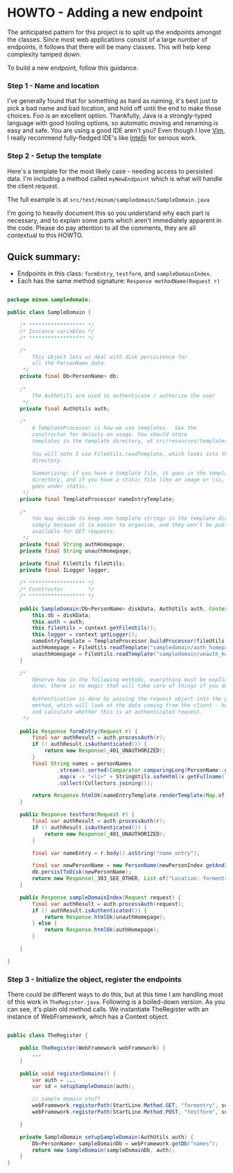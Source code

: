 HOWTO - Adding a new endpoint
=============================

The anticipated pattern for this project is to split up the endpoints amongst the
classes.  Since most web applications consist of a large number of endpoints, it
follows that there will be many classes.  This will help keep complexity tamped
down.

To build a new endpoint, follow this guidance.

### Step 1 - Name and location

I've generally found that for something as hard as naming, it's best just to 
pick a bad name and bad location, and hold off until the end to make those 
choices.  Foo is an excellent option.  Thankfully, Java is a 
strongly-typed language with good tooling options, so automatic moving and renaming is 
easy and safe.  You are using a good IDE aren't you? Even though I love 
[Vim](https://www.vim.org/), I really recommend fully-fledged IDE's like [Intellij](https://www.jetbrains.com/idea/) for 
serious work. 

### Step 2 - Setup the template

Here's a template for the most likely case - needing access to persisted data. I'm
including a method called `myNewEndpoint` which is what will handle the client request.

The full example is at `src/test/minum/sampledomain/SampleDomain.java`

I'm going to heavily document this so you understand why each part is necessary, and
to explain some parts which aren't immediately apparent in the code. Please do pay
attention to all the comments, they are all contextual to this HOWTO.

Quick summary:
--------------

* Endpoints in this class: `formEntry`, `testform`, and `sampleDomainIndex`.
* Each has the same method signature: `Response methodName(Request r)`

```java

package minum.sampledomain;

public class SampleDomain {

    /* ****************** */
    /* Instance variables */
    /* ****************** */

    /*
        This object lets us deal with disk persistence for
        all the PersonName data. 
     */
    private final Db<PersonName> db;
    
    /*
        The AuthUtils are used to authenticate / authorize the user
     */
    private final AuthUtils auth;
    
    /*
        A TemplateProcessor is how we use templates.  See the
        constructor for details on usage. You should store
        templates in the template directory, at src/resources/templates
        
        You will note I use FileUtils.readTemplate, which looks into that
        directory.
        
        Summarizing: if you have a template file, it goes in the template
        directory, and if you have a static file like an image or css, that
        goes under static.
     */
    private final TemplateProcessor nameEntryTemplate;
    
    /*
        You may decide to keep non-template strings in the template directory,
        simply because it is easier to organize, and they won't be publicly 
        available for GET requests.
     */
    private final String authHomepage;
    private final String unauthHomepage;

    private final FileUtils fileUtils;
    private final ILogger logger;
    
    /* ****************** */
    /* Constructor        */
    /* ****************** */
    
    public SampleDomain(Db<PersonName> diskData, AuthUtils auth, Context context) {
        this.db = diskData;
        this.auth = auth;
        this.fileUtils = context.getFileUtils();
        this.logger = context.getLogger();
        nameEntryTemplate = TemplateProcessor.buildProcessor(fileUtils.readTemplate("sampledomain/name_entry.html"));
        authHomepage = FileUtils.readTemplate("sampledomain/auth_homepage.html");
        unauthHomepage = FileUtils.readTemplate("sampledomain/unauth_homepage.html");
    }

    /*
        Observe how in the following methods, everything must be explicitly
        done, there is no magic that will take care of things if you don't.    
        
        Authentication is done by passing the request object into the processAuth
        method, which will look at the data coming from the client - headers, mainly - 
        and calculate whether this is an authenticated request.
     */
    
    public Response formEntry(Request r) {
        final var authResult = auth.processAuth(r);
        if (! authResult.isAuthenticated()) {
            return new Response(_401_UNAUTHORIZED);
        }
        final String names = personNames
                .stream().sorted(Comparator.comparingLong(PersonName::getIndex))
                .map(x -> "<li>" + StringUtils.safeHtml(x.getFullname()) + "</li>\n")
                .collect(Collectors.joining());

        return Response.htmlOk(nameEntryTemplate.renderTemplate(Map.of("names", names)));
    }

    public Response testform(Request r) {
        final var authResult = auth.processAuth(r);
        if (! authResult.isAuthenticated()) {
            return new Response(_401_UNAUTHORIZED);
        }

        final var nameEntry = r.body().asString("name_entry");

        final var newPersonName = new PersonName(newPersonIndex.getAndIncrement(), nameEntry);
        db.persistToDisk(newPersonName);
        return new Response(_303_SEE_OTHER, List.of("Location: formentry"));
    }

    public Response sampleDomainIndex(Request request) {
        final var authResult = auth.processAuth(request);
        if (! authResult.isAuthenticated()) {
            return Response.htmlOk(unauthHomepage);
        } else {
            return Response.htmlOk(authHomepage);
        }

    }

}


```


### Step 3 - Initialize the object, register the endpoints

There could be different ways to do this, but at this time I am handling most
of this work in `TheRegister.java`.  Following is a boiled-down version.  As
you can see, it's plain old method calls.  We instantiate TheRegister with an
instance of WebFramework, which has a Context object.

```java

public class TheRegister {

    public TheRegister(WebFramework webFramework) {
        ...
    }

    public void registerDomains() {
        var auth = ...
        var sd = setupSampleDomain(auth);

        // sample domain stuff
        webFramework.registerPath(StartLine.Method.GET, "formentry", sd::formEntry);
        webFramework.registerPath(StartLine.Method.POST, "testform", sd::testform);

    }

    private SampleDomain setupSampleDomain(AuthUtils auth) {
        Db<PersonName> sampleDomainDb = webFramework.getDb("names");
        return new SampleDomain(sampleDomainDb, auth);
    }
}


```